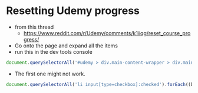 # Resetting Udemy progress
- from this thread
    - https://www.reddit.com/r/Udemy/comments/k1iiqg/reset_course_progress/
- Go onto the page and expand all the items
- run this in the dev tools console
```js 
document.querySelectorAll('#udemy > div.main-content-wrapper > div.main-content > div > div > div.app--column-container--3AItG > div > div.app--sidebar-column--2t0E8 ul > li input[type=checkbox]:checked').forEach((box, i) => setTimeout(() => box.click(), i * 50))

```
- The first one might not work. 
```js
document.querySelectorAll('li input[type=checkbox]:checked').forEach((box, i) => setTimeout(() => box.click(), i * 50))
```

